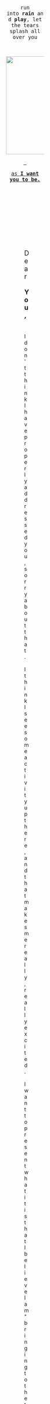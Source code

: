 <div style="padding: 150px; padding-left: 200px; padding-right: 200px;">
<center>
<div class="gmail_quote">
<p><span style="font-family: monospace, monospace;">run into&nbsp;<strong>rain</strong>&nbsp;and&nbsp;<strong>play</strong>, let the tears splash all over you</span></p>
<p><span style="font-family: monospace, monospace;">&nbsp;</span></p>
<p><span style="font-family: monospace, monospace;"><a href="https://www.youtube.com/watch?v=eGqBM_r932s&amp;index=2&amp;list=PLgYKDBgxsoMMqg-fZ_8PBA79GMm_sj-gN" target="_blank" data-saferedirecturl="https://www.google.com/url?hl=en&amp;q=https://www.youtube.com/watch?v%3DeGqBM_r932s%26index%3D2%26list%3DPLgYKDBgxsoMMqg-fZ_8PBA79GMm_sj-gN&amp;source=gmail&amp;ust=1483654962867000&amp;usg=AFQjCNFOeuAi_kD_L1LdqPFufqRyF0yycg"><img src="http://i.imgur.com/QUfUO6V.png" alt="Inline image 1" width="473" height="265" /><br /></a></span></p>
<p><span style="font-family: monospace, monospace;"><a href="https://www.youtube.com/watch?v=eGqBM_r932s&amp;index=2&amp;list=PLgYKDBgxsoMMqg-fZ_8PBA79GMm_sj-gN" target="_blank" data-saferedirecturl="https://www.google.com/url?hl=en&amp;q=https://www.youtube.com/watch?v%3DeGqBM_r932s%26index%3D2%26list%3DPLgYKDBgxsoMMqg-fZ_8PBA79GMm_sj-gN&amp;source=gmail&amp;ust=1483654962867000&amp;usg=AFQjCNFOeuAi_kD_L1LdqPFufqRyF0yycg">&nbsp;</a></span></p>
<p><span style="font-family: monospace, monospace;"><a href="https://www.youtube.com/watch?v=eGqBM_r932s&amp;index=2&amp;list=PLgYKDBgxsoMMqg-fZ_8PBA79GMm_sj-gN" target="_blank" data-saferedirecturl="https://www.google.com/url?hl=en&amp;q=https://www.youtube.com/watch?v%3DeGqBM_r932s%26index%3D2%26list%3DPLgYKDBgxsoMMqg-fZ_8PBA79GMm_sj-gN&amp;source=gmail&amp;ust=1483654962867000&amp;usg=AFQjCNFOeuAi_kD_L1LdqPFufqRyF0yycg">as<strong> I want you to be.</strong></a></span></p>
<div><span style="color: #ffffff;">ᐧ</span></div>
</div>
</center></div>


<div style="padding: 250px; padding-top: 0px;">
<div class="gmail_quote"><span style="font-size: large;">Dear&nbsp;<strong>You,&nbsp;</strong></span></div>
<div class="gmail_quote">&nbsp;</div>
<div class="gmail_quote">I don't think I have properly addressed you, sorry about that.&nbsp; I think I see some activity up there, and that makes me really, really excited.&nbsp; I want to present what it is that I believe I am "bringing to the table" for lack of a better reference to the Last Supper; but before that my apologies for not contacting you sooner.&nbsp; On top of the message that fuses technology and religion together in a way that really fortifies my idea that science and technology most certainly preceded religion--and is more than a small share of not only the purpose of the message but obvious, its delivery mechanism.</div>
<div class="gmail_quote">&nbsp;</div>
<div class="gmail_quote">Right up your alley, of course, is the idea that rather than the "opiate of the masses" this twist on Exodus, electronic voting, and predominanty censorship appears to me to bring about the deliverance of freedom--a message I tie to "Uncle Samael" and his connection to both the&nbsp;<a href="./NITY.html" target="_blank" data-saferedirecturl="https://www.google.com/url?hl=en&amp;q=http://ad.lamc.la/&amp;source=gmail&amp;ust=1483654962867000&amp;usg=AFQjCNFnPmEYmZz10lvTWZrrTN2joz1eNw">foundation of America</a>&nbsp;(For&nbsp;<a href="https://fromthemachine.org/KISLEVCRAZY.html" target="_blank" data-saferedirecturl="https://www.google.com/url?hl=en&amp;q=./KISLEVCRAZY.html&amp;source=gmail&amp;ust=1483654962867000&amp;usg=AFQjCNFxO-K4uvtUjNgRfMThlcYbFOQNDA">Christ of&nbsp;<strong>PH</strong></a>) &nbsp;and very clearly what is going on right now.&nbsp; While it may not be an open and closed case until there is a bonafide statistical analysis done--I believe that the information I write about, it's connection to time travel and to technology is at least incindiary enough to have sparked quite a following as it is.&nbsp; The lack of ... "interest" appears to me to be a very bright shining&nbsp;<strong><a href="https://fromthemachine.org/CENSORSHIP.html" target="_blank" data-saferedirecturl="https://www.google.com/url?hl=en&amp;q=./CENSORSHIP.html&amp;source=gmail&amp;ust=1483654962867000&amp;usg=AFQjCNHkeXfaPPb_jlN6TSBCTj2nQoft6Q">light on censorship</a>,&nbsp;</strong>probably being intentionally created through a "controlled opposition" in order to do exactly what you might expect,&nbsp;<em>to destroy censorship.&nbsp;</em>&nbsp;&nbsp;</div>
<div class="gmail_quote">&nbsp;</div>
<div class="gmail_quote">To explain a little more, this message has touched every English speaking nation, a significant portion of government offficials and their aids at the state and Federal level here, in addition to some foreign nations.&nbsp; It's touched neary levery single news outlet that I can find--and despite that kind of canvassing, I have seen almost zero "voiced interest" from anyone, anywhere.&nbsp; Its starting to get a little better now; handfuls of people are showing interest... but the length of time and the kind of silence I received for the majority of the last year show me that there is a significant problem with "<strong>silence.</strong>" &nbsp;If you have noticed, much of whatt I write about is outlined in modern music--and the&nbsp;<a href="https://www.youtube.com/watch?v=L-JQ1q-13Ek&amp;list=PLgYKDBgxsoMP7J-mJf6q0ViQgONbeCxOR&amp;index=1" target="_blank" data-saferedirecturl="https://www.google.com/url?hl=en&amp;q=http://dark2right.lamc.la/&amp;source=gmail&amp;ust=1483654962867000&amp;usg=AFQjCNHX6PYR9g5wCFHhbAxkkZX6r-bXmw">Sound of Silence</a>&nbsp;is probably a wondeful narration for what is going on.&nbsp; I do believe the purpose is to shine a light on the idea that extragovernmental censorship ... in some cases, like this ... is the kind of thing that might be responsible for total systemic failure.&nbsp; For instance, if this message is 100% accurate, and we are in fact in virtual reality and the world really doesn't know that--not receiving this message, which does talk about "ways to leave" could potentially destroy everything.&nbsp; Here we are, and it appears that it's being overtly hidden not only by the press and the government but by ...&nbsp;<strong>eve</strong>ryone ... Don't let the intentional connection Eden be lost--the story of Adam blaming Eve has always (for me) boiled down to&nbsp;<a href="./god_and_the_big_bang.html" target="_blank" data-saferedirecturl="https://www.google.com/url?hl=en&amp;q=http://bit.ly/2ibJn2b&amp;source=gmail&amp;ust=1483654962867000&amp;usg=AFQjCNH3QvK0o54O639_GffeFoVwddBJ4A"><strong>blaming</strong></a>&nbsp;<a href="https://en.wikipedia.org/wiki/Apophis" target="_blank" data-saferedirecturl="https://www.google.com/url?hl=en&amp;q=https://en.wikipedia.org/wiki/Apophis&amp;source=gmail&amp;ust=1483654962867000&amp;usg=AFQjCNEiMM-bSOyrsKLg8_N0BwvYP6KUMw">the</a>&nbsp;<a href="https://en.wikipedia.org/wiki/Ophiuchus_(astrology)" target="_blank" data-saferedirecturl="https://www.google.com/url?hl=en&amp;q=https://en.wikipedia.org/wiki/Ophiuchus_(astrology)&amp;source=gmail&amp;ust=1483654962867000&amp;usg=AFQjCNH5egbJnzmf4-s7jXDFdoUdsMV5hQ">snake</a>&nbsp;of&nbsp;<a href="http://stargate.wikia.com/wiki/Goa'uld" target="_blank" data-saferedirecturl="https://www.google.com/url?hl=en&amp;q=http://stargate.wikia.com/wiki/Goa'uld&amp;source=gmail&amp;ust=1483654962867000&amp;usg=AFQjCNHtDMH9AXSsUx-JXJgMu2-kBGNoug">SG-1</a>&nbsp;<wbr>to me--the mind control technology--but you might as well call it&nbsp;<strong>eve</strong>ryone now.</wbr></div>
<div class="gmail_quote">&nbsp;</div>
<div class="gmail_quote">I am certain that my presentation of intentionally created paradoxical anachronism in both Hebrew and English will yield statistical proof of both the existence and use of time travel and that of a singular Creator.&nbsp; TBH,&nbsp;<a href="./he_laughs.html" target="_blank" data-saferedirecturl="https://www.google.com/url?hl=en&amp;q=http://bit.ly/24q6QCH&amp;source=gmail&amp;ust=1483654962867000&amp;usg=AFQjCNHl8sxkMq6YtsDyZQKkf7CBCWiscw"><strong>Ha&nbsp;</strong>("alone") tells me that</a>, I guess&nbsp;<a href="./ERANDSON.html?" target="_blank" data-saferedirecturl="https://www.google.com/url?hl=en&amp;q=./ERANDSON.html&amp;source=gmail&amp;ust=1483654962867000&amp;usg=AFQjCNFrBBySjBGFcK-DRgZvqIpbblQIVw">I just know things</a>, it's a key to the story of Abraham and Isaac--one that is dear to my fiery heart... it's also a doorway into a huge number of "Holy words" ones bearing "the" as a superlative--of which I imagine a significant portion reference modern English and technology.</div>
<div class="gmail_quote">&nbsp;</div>
<div class="gmail_quote"><a href="./HOUSEINSKY.html?
" target="_blank" data-saferedirecturl="https://www.google.com/url?hl=en&amp;q=./HOUSEINSKY.html?&amp;source=gmail&amp;ust=1483654962867000&amp;usg=AFQjCNHSBeAaPsQlNNqSzIfP22nDkvUqDg">Today's message relates quite a bit to the need for disclosure</a>&nbsp;of both mind control (which I think the mechanism the transmission inherently proves exists,&nbsp;<strong><a href="http://lampstands.elementfx.com/THISISRAEL.html" target="_blank" data-saferedirecturl="https://www.google.com/url?hl=en&amp;q=http://bit.ly/2hRtb5k&amp;source=gmail&amp;ust=1483654962867000&amp;usg=AFQjCNEkmtIAmwb30vJmaEWy7w7tl2fZ9Q">the music's message</a></strong>, and&nbsp;<a href="https://en.wikipedia.org/wiki/User:Damonthesis" target="_blank" data-saferedirecturl="https://www.google.com/url?hl=en&amp;q=https://en.wikipedia.org/wiki/User:Damonthesis&amp;source=gmail&amp;ust=1483654962867000&amp;usg=AFQjCNE_l6pZHQPSV_qBYAsu7CO35dD4ow"><strong>the mechanism</strong>&nbsp;of "propheteering"</a>)... something I think is well displayed in the&nbsp;<a href="https://www.facebook.com/photo.php?fbid=10154283229013420&amp;set=a.10154283230918420&amp;type=3&amp;theater" target="_blank" data-saferedirecturl="https://www.google.com/url?hl=en&amp;q=http://bit.ly/2iBmmZE&amp;source=gmail&amp;ust=1483654962868000&amp;usg=AFQjCNH0QOYU8sKQoiuZslkRD9OsLBGUkg">link to Thor</a>/Nero's&nbsp;<a href="./THUNDERSTAND.html" target="_blank" data-saferedirecturl="https://www.google.com/url?hl=en&amp;q=http://bit.ly/2j5wln8&amp;source=gmail&amp;ust=1483654962868000&amp;usg=AFQjCNEF9UTH-WOngmiL2NL70wmTWwkM0A">music and the obvious intent</a>&nbsp;of God to burn the "hidden empire" below his feet... to ashes.&nbsp; Clear in his message and our purpose is a love for individuality and freedom, for the obivousness that there could never really be a "Kingdom of Heaven.." to be anything resembling utopic it's obvious as&nbsp;<strong><a href="http://medium.com/in-pursuit-of-happiness/sharing-the-iron-rod-of-jesus-the-anti-christ-25d476cabd3f" target="_blank" data-saferedirecturl="https://www.google.com/url?hl=en&amp;q=http://bit.ly/2ibxSb5&amp;source=gmail&amp;ust=1483654962868000&amp;usg=AFQjCNF4P9CXCEBO_otTb0Z7J3R2H3sqsA">night and day</a></strong>&nbsp;that&nbsp;<a href="./bygod3.html" target="_blank" data-saferedirecturl="https://www.google.com/url?hl=en&amp;q=http://bit.ly/2hRSUiU&amp;source=gmail&amp;ust=1483654962868000&amp;usg=AFQjCNEQqwLJcMO5JPMAZr393XOL9WW2XQ">we&nbsp;<strong>should be building a republic--moving past "representative democracy."</strong></a></div>
<div class="gmail_quote">&nbsp;</div>
<div class="gmail_quote">Sorry for canvassing you, it's&nbsp;<strong><a href="https://fromthemachine.org/MYLIFE.html" target="_blank" data-saferedirecturl="https://www.google.com/url?hl=en&amp;q=http://bit.ly/2hRib85&amp;source=gmail&amp;ust=1483654962868000&amp;usg=AFQjCNEctDRvLFvbgLim6Y8vOqKRqcYBxg">kind of my thing.</a></strong>&nbsp;&nbsp;I do have a speech about a world where you can walk up to people screaming that there's a fire that we need to see and tape their mouths shut IRL--wondering if anyone realizes that's exaclty what SPAM filters and an outgoing minority are doing to Jesus Christ, and you.&nbsp; Well,&nbsp;<strong>just another brick in the&nbsp;<a href="https://fromthemachine.org/TORCH.html" target="_blank" data-saferedirecturl="https://www.google.com/url?hl=en&amp;q=http://bit.ly/2h0EOej&amp;source=gmail&amp;ust=1483654962868000&amp;usg=AFQjCNEBjCcxk9mpBYzS-AGO4C54rpdudw">Wall. (</a></strong><a href="https://fromthemachine.org/TORCH.html" target="_blank" data-saferedirecturl="https://www.google.com/url?hl=en&amp;q=http://bit.ly/2h0EOej&amp;source=gmail&amp;ust=1483654962868000&amp;usg=AFQjCNEBjCcxk9mpBYzS-AGO4C54rpdudw">of Jericho)</a><strong>.</strong></div>
<div class="gmail_quote">&nbsp;</div>
<div class="gmail_quote">Aside from the consolidation of media, and what might be ... not really ... a few networks deciding not to cover something; there probably is an Executive Order involved.&nbsp; There is absolutely no doubt that Federal government is very much aware of who I am, and what this message really is about.&nbsp; No doubt. &nbsp;(NORAD?) That being said, what we really need to see is that the indivual motive for breaking this story--being as high as it really is--the silence.... and monolithic behavior of "all media" and more, shows the influence of technology supporting the darkness/wall; probablty also by design.&nbsp; Regardless of design--the story must break, it is the truth, it's obvious--and it's what we need&nbsp;<em>to really be free.</em></div>
<div class="gmail_quote"><em>&nbsp;</em></div>
<div class="gmail_quote"><em>You've probably seen it already, but&nbsp;<a href="http://neretson.tk/" target="_blank" data-saferedirecturl="https://www.google.com/url?hl=en&amp;q=http://neretson.tk/&amp;source=gmail&amp;ust=1483654962868000&amp;usg=AFQjCNGbkq5vNvNiqsTARgq4uiPa-BLLaw">"Let there be light" and it's link to Exodus in reverse... "sudo xe" and the "root"</a>&nbsp;of David is a good introduction to a number of programming concepts that are alluded to in religion--like Pharoah's&nbsp;<a href="https://www.facebook.com/MinistryOfForbiddenKnowledge/videos/822202857916957/" target="_blank" data-saferedirecturl="https://www.google.com/url?hl=en&amp;q=http://heart.lamc.la/&amp;source=gmail&amp;ust=1483654962868000&amp;usg=AFQjCNEEPTals2JXBY0i637K0XNAXiUNsg">hardening heart</a>--which is most likely one in the same with the Ark of Noah and of the Covenant--a reconceptualization of the Holy Grail: Earth-&gt;<strong><span style="font-size: large;">♄</span></strong>-&gt;Heart ... lot's and lot's of&nbsp;<a href="https://fromthemachine.org/archive.aweber.com/awlist4296878/MNcK4/h/Kurzweil_luminates_Zelda.htm" target="_blank" data-saferedirecturl="https://www.google.com/url?hl=en&amp;q=http://zelda.lamc.la/&amp;source=gmail&amp;ust=1483654962868000&amp;usg=AFQjCNFcb9DZ8jk1d0RbyXfskewSuwYfVg">reference to Ai</a>, and programming concepts, like&nbsp;<a href="./TAYLOR.html?" target="_blank" data-saferedirecturl="https://www.google.com/url?hl=en&amp;q=./TAYLOR.html&amp;source=gmail&amp;ust=1483654962868000&amp;usg=AFQjCNHyXs6NyUUDfA3lqtt4Rj018lF3FA">Chr(t)/AMD</a>,&nbsp;WINE, Lisp... Apples... all of me/now--but numerous Biblical characters.</em></div>
<div class="gmail_quote">
<div dir="ltr">&nbsp;</div>
<div>There is ... if I haven't said it enough ... a sincere problem with hidden censorship and secrecy.&nbsp; It's being made to glow--like Adam's naming of the beasts in Eden...&nbsp;<strong>CARNIVORE</strong>&nbsp;is a good hint that God's message is to ensure that we never again have an overgown packetsniffer secretly eating packets. &nbsp;</div>
<div>&nbsp;</div>
<div><span style="font-size: large;">Well, I hope <a href="https://twitter.com/intent/retweet?related=yitsheyzeus&amp;tweet_id=804005770937462784" target="_blank" data-saferedirecturl="https://www.google.com/url?hl=en&amp;q=http://flint.lamc.la&amp;source=gmail&amp;ust=1483654962868000&amp;usg=AFQjCNFOcyKydZqADiTg5e9Wl4C6Kt4d2A">you</a> <a href="https://www.whitehouse.gov/" target="_blank"><em>can</em></a> <strong>help</strong>. &nbsp;</span></div>
<div dir="ltr"><br />I love to talk about it; you know, if you have any questions or suggestions.&nbsp;<br /><br />-a<br /><br />Adam M. Dobrin</div>
<div>adam 5 at proton mail point com</div>
<div dir="ltr">954-667-8083</div>
<div dir="ltr">
<div dir="ltr">
<center>
<div>
<div>
<div class="m_133721522623675163gmail-m_7123158617764538269m_2922652748625830528m_6920787332686899218gmail-m_885115774952827768gmail-m_3834304058247359107m_-3534157604041071248gmail-definition-parent">
<div class="m_133721522623675163gmail-m_7123158617764538269m_2922652748625830528m_6920787332686899218gmail-m_885115774952827768gmail-m_3834304058247359107m_-3534157604041071248gmail-headline">
<div>
<div><a href="./bygod3.html" target="_blank" data-saferedirecturl="https://www.google.com/url?hl=en&amp;q=http://bygod.whenistheapocalypse.com/&amp;source=gmail&amp;ust=1483654962867000&amp;usg=AFQjCNGfrRpRY1YW1L_sObyelGJO2Enl6w"><img src="http://i.imgur.com/5MfcnXc.png" alt="" width="600" height="684" /></a></div>
<div>&nbsp;</div>
<div><span style="font-family: monospace, monospace;"><strong>holy fire</strong></span></div>
<div>
<p><span style="font-family: monospace, monospace;">h&nbsp;<a href="https://fromthemachine.org/TORCH.html" target="_blank" data-saferedirecturl="https://www.google.com/url?hl=en&amp;q=http://torch.lamc.la/&amp;source=gmail&amp;ust=1483654962867000&amp;usg=AFQjCNHsvMTh6c_B-1CW3jGmDhlTRnExSQ"><strong>a'es</strong></a>&nbsp;h</span></p>
<p><span style="font-family: monospace, monospace;">in a story of parting a sea&nbsp;<em>bringing the morning.</em></span></p>
<p><span style="font-family: monospace, monospace;"><em>&nbsp;</em></span></p>
<p><span style="font-family: monospace, monospace;"><em><a class="m_133721522623675163gmail-m_7123158617764538269m_2922652748625830528m_6920787332686899218gmail-m_885115774952827768gmail-m_3834304058247359107playable m_133721522623675163gmail-m_7123158617764538269m_2922652748625830528m_6920787332686899218gmail-m_885115774952827768gmail-playable m_133721522623675163gmail-m_7123158617764538269m_2922652748625830528m_6920787332686899218gmail-playable m_133721522623675163gmail-m_7123158617764538269m_2922652748625830528playable m_133721522623675163gmail-m_7123158617764538269playable m_133721522623675163gmail-playable playable" href="https://www.youtube.com/watch?v=nf7GxxZ7Tl0" target="_blank" data-saferedirecturl="https://www.google.com/url?hl=en&amp;q=https://www.youtube.com/watch?v%3Dnf7GxxZ7Tl0&amp;source=gmail&amp;ust=1483654962867000&amp;usg=AFQjCNGIBauqFwh0uHhI31Qr7b7YNMrk8g"><img src="http://i.imgur.com/q2vYnR6.png" alt="Inline image 7" width="570" height="337" /></a><br /></em></span></p>
<p>&nbsp;</p>
<p><span style="font-family: monospace, monospace; font-size: large;">So as&nbsp;<a href="https://www.youtube.com/watch?v=nf7GxxZ7Tl0" target="_blank" data-saferedirecturl="https://www.google.com/url?hl=en&amp;q=https://www.youtube.com/watch?v%3Dnf7GxxZ7Tl0&amp;source=gmail&amp;ust=1483654962867000&amp;usg=AFQjCNGIBauqFwh0uHhI31Qr7b7YNMrk8g">the sun began to rise</a>,&nbsp;</span></p>
<p><span style="font-family: monospace, monospace; font-size: large;">Moses raised his hand over the sea.&nbsp;</span></p>
<p><span style="font-family: monospace, monospace; font-size: large;">&nbsp;</span></p>
<p><span style="font-family: monospace, monospace; font-size: large;">Exodus 14:27</span><span style="font-family: monospace, monospace;"><em><br /></em></span></p>
<p><span style="font-family: monospace, monospace; font-size: large;">&nbsp;</span></p>
<p><span style="font-family: monospace, monospace; font-size: large;"><a class="m_133721522623675163gmail-m_7123158617764538269m_2922652748625830528m_6920787332686899218gmail-m_885115774952827768gmail-m_3834304058247359107playable m_133721522623675163gmail-m_7123158617764538269m_2922652748625830528m_6920787332686899218gmail-m_885115774952827768gmail-playable m_133721522623675163gmail-m_7123158617764538269m_2922652748625830528m_6920787332686899218gmail-playable m_133721522623675163gmail-m_7123158617764538269m_2922652748625830528playable m_133721522623675163gmail-m_7123158617764538269playable m_133721522623675163gmail-playable playable" href="https://www.youtube.com/watch?v=L-JQ1q-13Ek&amp;list=PLgYKDBgxsoMP7J-mJf6q0ViQgONbeCxOR" target="_blank" data-saferedirecturl="https://www.google.com/url?hl=en&amp;q=https://www.youtube.com/watch?v%3DL-JQ1q-13Ek%26list%3DPLgYKDBgxsoMP7J-mJf6q0ViQgONbeCxOR&amp;source=gmail&amp;ust=1483654962867000&amp;usg=AFQjCNG3HGokEuXUHGfJ-LAoGyjiM7ol8Q"><img src="http://i.imgur.com/oYpKTsy.png" alt="Inline image 8" width="372" height="273" /></a><br /></span></p>
<p><span style="font-family: monospace, monospace; font-size: large;">&nbsp;</span></p>
<p><span style="font-family: monospace, monospace; font-size: xx-large;"><strong><a href="https://www.youtube.com/watch?v=L-JQ1q-13Ek&amp;list=PLgYKDBgxsoMP7J-mJf6q0ViQgONbeCxOR" target="_blank" data-saferedirecturl="https://www.google.com/url?hl=en&amp;q=https://www.youtube.com/watch?v%3DL-JQ1q-13Ek%26list%3DPLgYKDBgxsoMP7J-mJf6q0ViQgONbeCxOR&amp;source=gmail&amp;ust=1483654962867000&amp;usg=AFQjCNG3HGokEuXUHGfJ-LAoGyjiM7ol8Q">Morning&nbsp;<em>has</em>&nbsp;broken.</a></strong></span></p>
<p><span style="font-family: monospace, monospace; font-size: xx-large;">&nbsp;</span></p>
<p><strong><a href="https://www.youtube.com/watch?v=9Sk55fGpf9M&amp;list=PLgYKDBgxsoMMqg-fZ_8PBA79GMm_sj-gN" target="_blank" data-saferedirecturl="https://www.google.com/url?hl=en&amp;q=http://tiscoming.lamc.la/&amp;source=gmail&amp;ust=1483654962867000&amp;usg=AFQjCNHETNPZteewn9ughM__IU5tLiEy2g"><img src="http://i.imgur.com/c9MP0xx.png" alt="Inline image 10" width="250" height="250" /></a></strong></p>
<p><span style="font-family: monospace, monospace; font-size: large;">&nbsp;</span></p>
<p><span style="font-family: monospace, monospace; font-size: large;">I said,&nbsp;<a href="https://www.youtube.com/watch?v=9Sk55fGpf9M&amp;list=PLgYKDBgxsoMMqg-fZ_8PBA79GMm_sj-gN" target="_blank" data-saferedirecturl="https://www.google.com/url?hl=en&amp;q=http://tiscoming.lamc.la/&amp;source=gmail&amp;ust=1483654962867000&amp;usg=AFQjCNHETNPZteewn9ughM__IU5tLiEy2g"><em>I&nbsp;<strong>will</strong>&nbsp;bring you water</em></a><strong>...</strong></span></p>
<p><span style="font-family: monospace, monospace; font-size: large;"><strong>&nbsp;</strong></span></p>
<p><span style="font-family: monospace, monospace; font-size: large;"><strong>#41, Dave J. Matthews,&nbsp;</strong>on exiting the desert of&nbsp;<strong>Exodus</strong></span></p>
<p>&nbsp;</p>
<p><strong><em><a href="https://www.youtube.com/watch?v=9Sk55fGpf9M&amp;list=PLgYKDBgxsoMMqg-fZ_8PBA79GMm_sj-gN" target="_blank" data-saferedirecturl="https://www.google.com/url?hl=en&amp;q=http://tiscoming.lamc.la/&amp;source=gmail&amp;ust=1483654962867000&amp;usg=AFQjCNHETNPZteewn9ughM__IU5tLiEy2g">'tis</a>...</em></strong></p>
<p>&nbsp;</p>
<p><a href="https://www.youtube.com/watch?v=9Sk55fGpf9M&amp;list=PLgYKDBgxsoMMqg-fZ_8PBA79GMm_sj-gN" target="_blank" data-saferedirecturl="https://www.google.com/url?hl=en&amp;q=http://tiscoming.lamc.la/&amp;source=gmail&amp;ust=1483654962867000&amp;usg=AFQjCNHETNPZteewn9ughM__IU5tLiEy2g"><img src="http://i.imgur.com/XhwgImk.png" alt="Inline image 11" width="242" height="122" /></a></p>
<p>&nbsp;</p>
<a href="http://lampstands.elementfx.com/YOU.html" target="_blank"></a><p><strong><span style="font-family: monospace, monospace; font-size: xx-large;">now.</span></strong></p>

<p>&nbsp;</p>
</div>
</div></div></div></div></div></center>
</div></div></div></div>